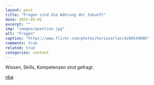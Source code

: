 ```yaml
---
layout: post
title: "Fragen sind die Währung der Zukunft"
date: 2015-05-01
excerpt: ""
img: "images/question.jpg"
alt: "Fragen"
caption: "https://www.flickr.com/photos/horiavarlan/4290549806"
comments: true
related: true
categories: content
---
```


Wissen, Skills, Kompetenzen sind gefragt.

[nba](http://www.nba.com/)
